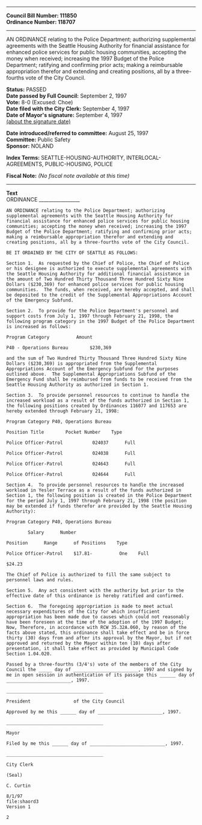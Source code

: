 * * * * *  
  
**Council Bill Number: [](#h0)[](#h2)111850**   
**Ordinance Number: 118707**  
  
* * * * *  
  
AN ORDINANCE relating to the Police Department; authorizing supplemental agreements with the Seattle Housing Authority for financial assistance for enhanced police services for public housing communities, accepting the money when received; increasing the 1997 Budget of the Police Department; ratifying and confirming prior acts; making a reimbursable appropriation therefor and extending and creating positions, all by a three-fourths vote of the City Council.  
  
**Status:** PASSED   
**Date passed by Full Council:** September 2, 1997   
**Vote:** 8-0 (Excused: Choe)   
**Date filed with the City Clerk:** September 4, 1997   
**Date of Mayor's signature:** September 4, 1997   
[(about the signature date)](/~public/approvaldate.htm)   
  
  
**Date introduced/referred to committee:** August 25, 1997   
**Committee:** Public Safety   
**Sponsor:** NOLAND   
  
**Index Terms:** SEATTLE-HOUSING-AUTHORITY, INTERLOCAL-AGREEMENTS, PUBLIC-HOUSING, POLICE  
  
**Fiscal Note:** *(No fiscal note available at this time)*  
  
* * * * *  
  
**Text**  
    ORDINANCE _________________  
  
    AN ORDINANCE relating to the Police Department; authorizing  
    supplemental agreements with the Seattle Housing Authority for  
    financial assistance for enhanced police services for public housing  
    communities; accepting the money when received; increasing the 1997  
    Budget of the Police Department; ratifying and confirming prior acts;  
    making a reimbursable appropriation therefor and extending and  
    creating positions, all by a three-fourths vote of the City Council.  
  
    BE IT ORDAINED BY THE CITY OF SEATTLE AS FOLLOWS:  
  
    Section 1.  As requested by the Chief of Police, the Chief of Police  
    or his designee is authorized to execute supplemental agreements with  
    the Seattle Housing Authority for additional financial assistance in  
    the amount of Two Hundred Thirty Thousand Three Hundred Sixty Nine  
    Dollars ($230,369) for enhanced police services for public housing  
    communities.  The funds, when received, are hereby accepted, and shall  
    be deposited to the credit of the Supplemental Appropriations Account  
    of the Emergency Subfund.  
  
    Section 2.  To provide for the Police Department's personnel and  
    support costs from July 1, 1997 through February 21, 1998, the  
    following program category in the 1997 Budget of the Police Department  
    is increased as follows:  
  
    Program Category          Amount  
  
    P40 - Operations Bureau        $230,369  
  
    and the sum of Two Hundred Thirty Thousand Three Hundred Sixty Nine  
    Dollars ($230,369) is appropriated from the Supplemental  
    Appropriations Account of the Emergency Subfund for the purposes  
    outlined above.  The Supplemental Appropriations Subfund of the  
    Emergency Fund shall be reimbursed from funds to be received from the  
    Seattle Housing Authority as authorized in Section 1.  
  
    Section 3.  To provide personnel resources to continue to handle the  
    increased workload as a result of the funds authorized in Section 1,  
    the following positions created by Ordinances 116077 and 117653 are  
    hereby extended through February 21, 1998:  
  
    Program Category P40, Operations Bureau  
  
    Position Title        Pocket Number    Type  
  
    Police Officer-Patrol           024037      Full  
  
    Police Officer-Patrol           024038      Full  
  
    Police Officer-Patrol           024643      Full  
  
    Police Officer-Patrol           024644      Full  
  
    Section 4.  To provide personnel resources to handle the increased  
    workload in Yesler Terrace as a result of the funds authorized in  
    Section 1, the following position is created in the Police Department  
    for the period July 1, 1997 through February 21, 1998 (the position  
    may be extended if funds therefor are provided by the Seattle Housing  
    Authority):  
  
    Program Category P40, Operations Bureau  
  
            Salary      Number  
  
    Position      Range      of Positions    Type  
  
    Police Officer-Patrol    $17.81-          One    Full  
  
    $24.23  
  
    The Chief of Police is authorized to fill the same subject to  
    personnel laws and rules.  
  
    Section 5.  Any act consistent with the authority but prior to the  
    effective date of this ordinance is hereby ratified and confirmed.  
  
    Section 6.  The foregoing appropriation is made to meet actual  
    necessary expenditures of the City for which insufficient  
    appropriation has been made due to causes which could not reasonably  
    have been foreseen at the time of the adoption of the 1997 Budget;  
    Now, Therefore, in accordance with RCW 35.32A.060, by reason of the  
    facts above stated, this ordinance shall take effect and be in force  
    thirty (30) days from and after its approval by the Mayor, but if not  
    approved and returned by the Mayor within ten (10) days after  
    presentation, it shall take effect as provided by Municipal Code  
    Section 1.04.020.  
  
    Passed by a three-fourths (3/4's) vote of the members of the City  
    Council the _____ day of ________________________, 1997 and signed by  
    me in open session in authentication of its passage this ______ day of  
    ________________________, 1997.  
  
    ____________________________________  
  
    President                of the City Council  
  
    Approved by me this ______ day of ________________________, 1997.  
  
    ____________________________________  
  
    Mayor  
  
    Filed by me this ______ day of ____________________________, 1997.  
  
    ____________________________________  
  
    City Clerk  
  
    (Seal)  
  
    C. Curtin  
  
    8/1/97  
    file:shaord3  
    Version 1  
  
    2  
